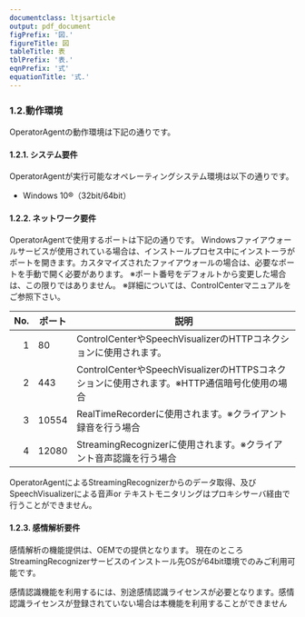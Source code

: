 ```yaml
---
documentclass: ltjsarticle
output: pdf_document
figPrefix: '図.'
figureTitle: 図
tableTitle: 表
tblPrefix: '表.'
eqnPrefix: '式'
equationTitle: '式.'
---
```


### 1.2.動作環境
OperatorAgentの動作環境は下記の通りです。

#### 1.2.1. システム要件
OperatorAgentが実行可能なオペレーティングシステム環境は以下の通りです。
-	Windows 10®（32bit/64bit）

#### 1.2.2. ネットワーク要件
OperatorAgentで使用するポートは下記の通りです。
Windowsファイアウォールサービスが使用されている場合は、インストールプロセス中にインストーラがポートを開きます。カスタマイズされたファイアウォールの場合は、必要なポートを手動で開く必要があります。
※ポート番号をデフォルトから変更した場合は、この限りではありません。
※詳細については、ControlCenterマニュアルをご参照下さい。

| No. | ポート | 説明
|-:|---|------|
| 1 | 80 | ControlCenterやSpeechVisualizerのHTTPコネクションに使用されます。 |
| 2 | 443 | ControlCenterやSpeechVisualizerのHTTPSコネクションに使用されます。※HTTP通信暗号化使用の場合 |
| 3 | 10554 | RealTimeRecorderに使用されます。※クライアント録音を行う場合 |
| 4 | 12080 | StreamingRecognizerに使用されます。※クライアント音声認識を行う場合 |

OperatorAgentによるStreamingRecognizerからのデータ取得、及びSpeechVisualizerによる音声or テキストモニタリングはプロキシサーバ経由で⾏うことができません。

#### 1.2.3. 感情解析要件
感情解析の機能提供は、OEMでの提供となります。
現在のところStreamingRecognizerサービスのインストール先OSが64bit環境でのみご利用可能です。

感情認識機能を利用するには、別途感情認識ライセンスが必要となります。感情認識ライセンスが登録されていない場合は本機能を利用することができません
